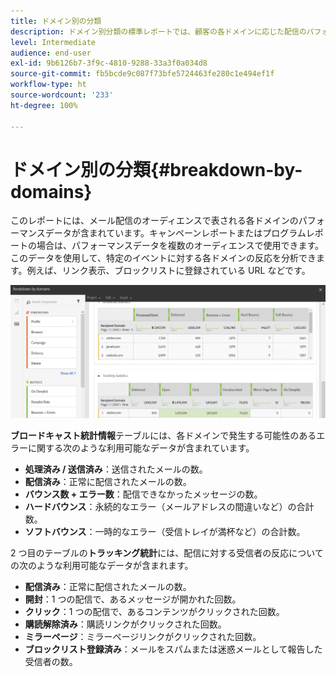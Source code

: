 ```yaml
---
title: ドメイン別の分類
description: ドメイン別分類の標準レポートでは、顧客の各ドメインに応じた配信のパフォーマンスデータを確認できます。
level: Intermediate
audience: end-user
exl-id: 9b6126b7-3f9c-4810-9288-33a3f0a034d8
source-git-commit: fb5bcde9c087f73bfe5724463fe280c1e494ef1f
workflow-type: ht
source-wordcount: '233'
ht-degree: 100%

---
```


# ドメイン別の分類{#breakdown-by-domains}

このレポートには、メール配信のオーディエンスで表される各ドメインのパフォーマンスデータが含まれています。キャンペーンレポートまたはプログラムレポートの場合は、パフォーマンスデータを複数のオーディエンスで使用できます。このデータを使用して、特定のイベントに対する各ドメインの反応を分析できます。例えば、リンク表示、ブロックリストに登録されている URL などです。

![](assets/delivery_reports_6.png)

**ブロードキャスト統計情報**&#x200B;テーブルには、各ドメインで発生する可能性のあるエラーに関する次のような利用可能なデータが含まれています。

* **処理済み / 送信済み**：送信されたメールの数。
* **配信済み**：正常に配信されたメールの数。
* **バウンス数 + エラー数**：配信できなかったメッセージの数。
* **ハードバウンス**：永続的なエラー（メールアドレスの間違いなど）の合計数。
* **ソフトバウンス**：一時的なエラー（受信トレイが満杯など）の合計数。

2 つ目のテーブルの&#x200B;**トラッキング統計**&#x200B;には、配信に対する受信者の反応についての次のような利用可能なデータが含まれます。

* **配信済み**：正常に配信されたメールの数。
* **開封**：1 つの配信で、あるメッセージが開かれた回数。
* **クリック**：1 つの配信で、あるコンテンツがクリックされた回数。
* **購読解除済み**：購読リンクがクリックされた回数。
* **ミラーページ**：ミラーページリンクがクリックされた回数。
* **ブロックリスト登録済み**：メールをスパムまたは迷惑メールとして報告した受信者の数。
